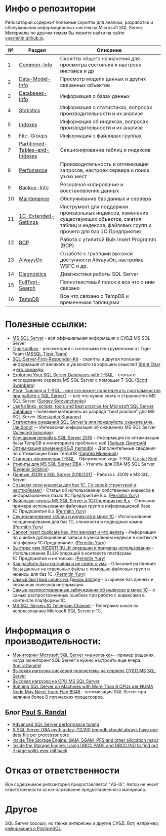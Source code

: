 # Инфо о репозитории

Репозиторий содержит полезные скрипты для анализа, разработки и обслуживания информационных систем на Microsoft SQL Server.
Материалы по другим темам Вы можете найти на сайте [ypermitin.github.io](https://ypermitin.github.io/).

| № | Раздел | Описание |
| - | ------ | -------- |
| 1 | [Common-Info](SQL-Server-Common-Info) | Cкрипты общего назначения для просмотра состояния и настроек инстанса и др |
| 2 | [Data-Model-Info](SQL-Server-Data-Model-Info) | Просмотр модели данных и других связанных объектов |
| 3 | [Databases-Info](SQL-Server-Databases-Info) | Информация о базах данных |
| 4 | [Statistics](SQL-Server-Statistics) | Информация о статистиках, вопросах производительности и их анализе |
| 5 | [Indexes](SQL-Server-Indexes) | Информация об индексах, вопросах производительности и их анализе |
| 6 | [File-Groups](SQL-Server-File-Groups) | Информация о файловых группах |
| 7 | [Partitioned-Tables-and-Indexes](SQL-Server-Partitioned-Tables-and-Indexes) | Секционирование таблиц и индексов |
| 8 | [Perfomance](SQL-Server-Perfomance) | Производительность и оптимизация запросов, настроек сервера и поиск узких мест  |
| 9 | [Backup-Info](SQL-Server-Backup-Info) | Резервное копирование и восстановление данных |
| 10 | [Maintenance](SQL-Server-Maintenance) | Обслуживание баз данных и сервера |
| 11 | [1С-Extended-Settings](1С-Extended-Database-Settings-Maintenance) | Инструмент для поддержки произвольных индексов, изменение существующих объектов, сжатия таблиц и индексов, файловых групп и прочего для баз 1С:Предприятия |
| 12 | [BCP](SQL-Server-BCP) | Работа с утилитой Bulk Insert Programm (BCP) |
| 13 | [AlwaysOn](SQL-Server-AlwaysOn) | О работе с группами высокой доступности AlwaysOn, настройке WSFC и др. |
| 14 | [Diagnostics](SQL-Server-Diagnostics) | Диагностика работы SQL Server |
| 15 | [FullText-Search](SQL-Server-FullText-Search) | Полнотекстовый поиск и все что с ним связано |
| 16 | [TempDB](SQL-Server-TempDB) | Все что связано с TempDB и временными таблицами |

# Полезные ссылки:

* [MS SQL Server](https://docs.microsoft.com/ru-ru/sql/) - вся оффициальная информация о СУБД MS SQL Server
* [Tigertoolbox](https://github.com/Microsoft/tigertoolbox) - репозиторий с полезными инструментами от Tiger Team ([MSSQL Tiger Team](https://blogs.msdn.microsoft.com/sql_server_team/))
* [SQL-Server-First-Responder-Kit](https://github.com/BrentOzarULTD/SQL-Server-First-Responder-Kit) - скрипты и другая полезная информация от великого и ужасного (в хорошем смысле!) [Brent Ozar](https://github.com/BrentOzar) и [его команды](https://github.com/BrentOzarULTD)
* [Exploring Your SQL Server Databases with T-SQL](https://www.red-gate.com/simple-talk/sql/database-administration/exploring-your-sql-server-databases-with-t-sql/) - статья о исследование сервера MS SQL Server с помощью T-SQL ([Scott Swanberg](https://www.red-gate.com/simple-talk/author/scott-swanberg/))
* [Утки, Таиланд и T-SQL… или что может подстерегать программистов при работе с SQL Server?](https://habrahabr.ru/post/315142/) 
 -- все что нужно знать о странностях MS SQL Server ([Sergey Syrovatchenko](https://habrahabr.ru/users/AlanDenton/))
* [Useful links, scripts, tools and best practice for Microsoft SQL Server Database](https://github.com/ktaranov/sqlserver-kit) - полезные материалы из разряда "best practice" для MS SQL Server ([Konstantin
Ktaranov](https://github.com/ktaranov))
* [Статистика ожиданий SQL Server'а или пожалуйста, скажите мне, где болит](https://habrahabr.ru/post/216309/) -- Интересная информация об ожиданиях MS SQL Server ([Алексей Бородин](https://habrahabr.ru/users/minamoto/))
* [Улучшения tempdb в SQL Server 2016](http://sqlcom.ru/dba-tools/tempdb-in-sql-server-2016/) - Информация по оптимизации базы TempDB и мониторинга проблем с ней ([Зайцев Дмитрий](http://sqlcom.ru/author/sqlcom/))
* [Оптимизация временной БД (tempdb)](https://minyurov.com/2016/07/24/mssql-tempdb-opt/) - Дополнительные сведения по оптимизации базы TempDB ([Сергей Минюров](https://minyurov.com/author/minyurov/))
* [Стандарт оформления T-SQL](https://github.com/lestatkim/opensql/blob/master/tsql_standart.md) - Оформление кода T-SQL ([Lestat Kim](https://github.com/lestatkim))
* [Утилиты для MS SQL Server DBA](https://github.com/jobgemws/Projects-MS-SQL-Server-DBA) - Утилиты для DBA MS SQL Server ([Evgeniy Gribkov](https://github.com/jobgemws))
* [Данные JSON в SQL Server 2016/2017](https://docs.microsoft.com/ru-ru/sql/relational-databases/json/json-data-sql-server) - Работа с JSON в MS SQL Server
* [Создаем свои индексы для баз 1С. Со своей структурой и настройками!](https://infostart.ru/public/936914/) - Статья об использовании собственных индексов в информационных базах 1С:Предприятие 8.x. ([Permitin Yury](https://github.com/YPermitin))
* [Файловые группы MS SQL Server и 1С:Предприятие 8.x](https://ypermitin.github.io/FileGroupsAnd1C) - Описание примера использования файловых групп в информационой базе 1С:Предприятия 8.x ([Permitin Yury](https://github.com/YPermitin))
* [Секционирование таблиц и индексов в мире 1С](https://infostart.ru/public/975144/) - Использование секционирования для баз 1С, сложности и подводные камни. ([Permitin Yury](https://github.com/YPermitin))
* [Cannot insert duplicate key. Кто виноват и что делать](https://infostart.ru/public/1010017/) - Информация по ошибке дублирования записи в уникальном индексе в контексте платформы 1С:Предприяние. ([Permitin Yury](https://github.com/YPermitin))
* [Быстрее чем INSERT! BULK-операции и примеры использования](https://infostart.ru/public/1009357/) - Использование BULK-операций в контексте платформы 1С:Предприятие и не только. ([Permitin Yury](https://github.com/YPermitin))
* [Как разбить базу на файлы и не сойти с ума](https://infostart.ru/public/1039011/) - Описание разбиения базы данных на отдельные файлы с помощью файловых групп и нюансы для баз 1С. ([Permitin Yury](https://github.com/YPermitin))
* [Самый быстрый шринк на Диком Западе](https://infostart.ru/public/1031815/) - о шринке баз данных и связанная полезная информация.
* [Самые распространенные заблуждения об индексах в мире 1С](https://infostart.ru/public/1158005/) - о самых распространенных ошибках при работе с индексами в контексте платформы 1С.
* [MS SQL Server+1C Tellegram Channel](https://t.me/mssqlplus1c) - Телеграмм канал по использованию Microsoft SQL Server и 1С. 

# Информация о производительности:

* [Мониторинг Microsoft SQL Server «на коленке»](https://habrahabr.ru/post/317426/) - пример решения, когда мониторинг SQL Server'а нужно настроить еще вчера. ([IndiraGandhi](https://habrahabr.ru/users/IndiraGandhi/))
* [Высокая нагрузка дисковой подсистемы на сервере СУБД MS SQL Server](https://its.1c.ru/db/metod8dev#content:5813:hdoc)
* [Высокая нагрузка на CPU MS SQL Server](https://its.1c.ru/db/metod8dev/content/5861/hdoc)
* [Running SQL Server on Machines with More Than 8 CPUs per NUMA Node May Need Trace Flag 8048](https://blogs.msdn.microsoft.com/psssql/2015/03/02/running-sql-server-on-machines-with-more-than-8-cpus-per-numa-node-may-need-trace-flag-8048/) - оптимизация SQL Server при наличии более 8 логических процессоров.

## Блог [Paul S. Randal](https://www.sqlskills.com/blogs/paul/)

* [Advanced SQL Server performance tuning](https://www.sqlskills.com/blogs/paul/advanced-performance-troubleshooting-waits-latches-spinlocks/)
* [A SQL Server DBA myth a day: (12/30) tempdb should always have one data file per processor core](https://www.sqlskills.com/blogs/paul/a-sql-server-dba-myth-a-day-1230-tempdb-should-always-have-one-data-file-per-processor-core/)
* [Inside The Storage Engine: GAM, SGAM, PFS and other allocation maps](https://www.sqlskills.com/blogs/paul/inside-the-storage-engine-gam-sgam-pfs-and-other-allocation-maps/)
* [Inside the Storage Engine: Using DBCC PAGE and DBCC IND to find out if page splits ever roll back](https://www.sqlskills.com/blogs/paul/inside-the-storage-engine-using-dbcc-page-and-dbcc-ind-to-find-out-if-page-splits-ever-roll-back/)

# Отказ от ответственности

Все содержимое репозитория предоставляется "AS-IS". Автор не несет ответственности за использование предоставленного материала.

# Другое

SQL Server хорошо, но также интересны и другие СУБД. Вот, например, [информация о PostgreSQL](https://github.com/YPermitin/PGTools).
